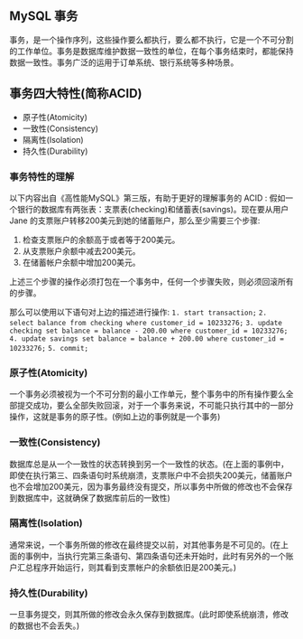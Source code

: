 ## MySQL 事务
事务，是一个操作序列，这些操作要么都执行，要么都不执行，它是一个不可分割的工作单位。事务是数据库维护数据一致性的单位，在每个事务结束时，都能保持数据一致性。事务广泛的运用于订单系统、银行系统等多种场景。

## 事务四大特性(简称ACID)
* 原子性(Atomicity)
* 一致性(Consistency)
* 隔离性(Isolation)
* 持久性(Durability)

### 事务特性的理解
以下内容出自《高性能MySQL》第三版，有助于更好的理解事务的 ACID : 
假如一个银行的数据库有两张表：支票表(checking)和储蓄表(savings)。现在要从用户 Jane 的支票账户转移200美元到她的储蓄账户，那么至少需要三个步骤: 
  1. 检查支票账户的余额高于或者等于200美元。
  2. 从支票账户余额中减去200美元。
  3. 在储蓄帐户余额中增加200美元。
 
上述三个步骤的操作必须打包在一个事务中，任何一个步骤失败，则必须回滚所有的步骤。

那么可以使用以下语句对上边的描述进行操作:
`1. start transaction;`
`2. select balance from checking where customer_id = 10233276;`
`3. update checking set balance = balance - 200.00 where customer_id = 10233276;`
`4. update savings set balance = balance + 200.00 where customer_id = 10233276;`
`5. commit;`

### 原子性(Atomicity)
一个事务必须被视为一个不可分割的最小工作单元，整个事务中的所有操作要么全部提交成功，要么全部失败回滚，对于一个事务来说，不可能只执行其中的一部分操作，这就是事务的原子性。(例如上边的事例就是一个事务)

### 一致性(Consistency)
数据库总是从一个一致性的状态转换到另一个一致性的状态。(在上面的事例中，即使在执行第三、四条语句时系统崩溃，支票账户中不会损失200美元，储蓄账户也不会增加200美元，因为事务最终没有提交，所以事务中所做的修改也不会保存到数据库中，这就确保了数据库前后的一致性)

### 隔离性(Isolation)
通常来说，一个事务所做的修改在最终提交以前，对其他事务是不可见的。(在上面的事例中，当执行完第三条语句、第四条语句还未开始时，此时有另外的一个账户汇总程序开始运行，则其看到支票帐户的余额依旧是200美元。)

### 持久性(Durability)
一旦事务提交，则其所做的修改会永久保存到数据库。(此时即使系统崩溃，修改的数据也不会丢失。)

